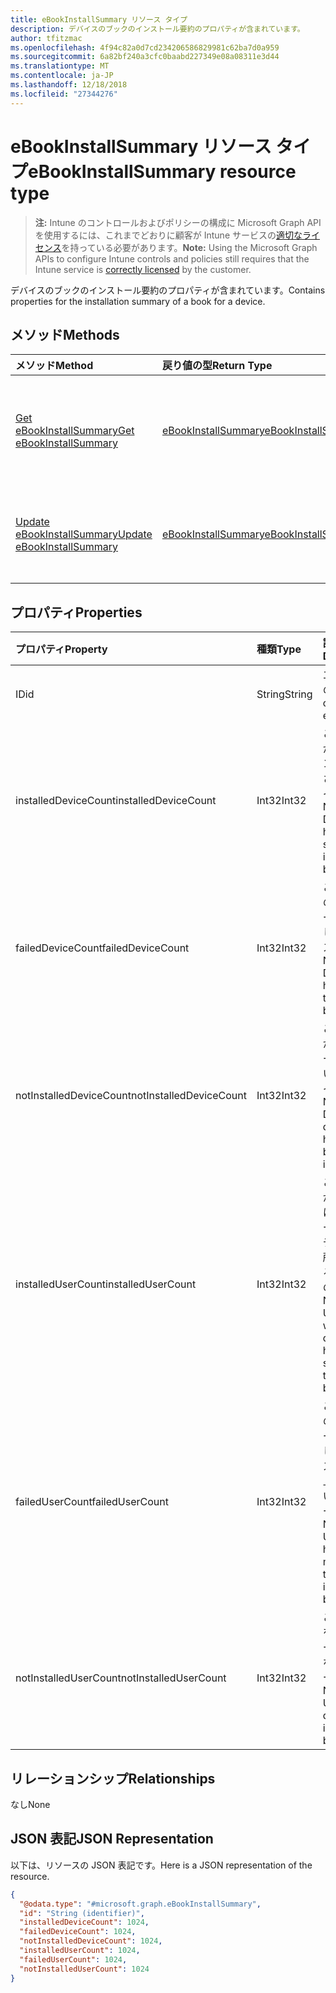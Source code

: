 ```yaml
---
title: eBookInstallSummary リソース タイプ
description: デバイスのブックのインストール要約のプロパティが含まれています。
author: tfitzmac
ms.openlocfilehash: 4f94c82a0d7cd234206586829981c62ba7d0a959
ms.sourcegitcommit: 6a82bf240a3cfc0baabd227349e08a08311e3d44
ms.translationtype: MT
ms.contentlocale: ja-JP
ms.lasthandoff: 12/18/2018
ms.locfileid: "27344276"
---
```

# <a name="ebookinstallsummary-resource-type"></a><span data-ttu-id="40d5a-103">eBookInstallSummary リソース タイプ</span><span class="sxs-lookup"><span data-stu-id="40d5a-103">eBookInstallSummary resource type</span></span>

> <span data-ttu-id="40d5a-104">**注:** Intune のコントロールおよびポリシーの構成に Microsoft Graph API を使用するには、これまでどおりに顧客が Intune サービスの[適切なライセンス](https://go.microsoft.com/fwlink/?linkid=839381)を持っている必要があります。</span><span class="sxs-lookup"><span data-stu-id="40d5a-104">**Note:** Using the Microsoft Graph APIs to configure Intune controls and policies still requires that the Intune service is [correctly licensed](https://go.microsoft.com/fwlink/?linkid=839381) by the customer.</span></span>

<span data-ttu-id="40d5a-105">デバイスのブックのインストール要約のプロパティが含まれています。</span><span class="sxs-lookup"><span data-stu-id="40d5a-105">Contains properties for the installation summary of a book for a device.</span></span>
## <a name="methods"></a><span data-ttu-id="40d5a-106">メソッド</span><span class="sxs-lookup"><span data-stu-id="40d5a-106">Methods</span></span>
|<span data-ttu-id="40d5a-107">メソッド</span><span class="sxs-lookup"><span data-stu-id="40d5a-107">Method</span></span>|<span data-ttu-id="40d5a-108">戻り値の型</span><span class="sxs-lookup"><span data-stu-id="40d5a-108">Return Type</span></span>|<span data-ttu-id="40d5a-109">説明</span><span class="sxs-lookup"><span data-stu-id="40d5a-109">Description</span></span>|
|:---|:---|:---|
|[<span data-ttu-id="40d5a-110">Get eBookInstallSummary</span><span class="sxs-lookup"><span data-stu-id="40d5a-110">Get eBookInstallSummary</span></span>](../api/intune-books-ebookinstallsummary-get.md)|[<span data-ttu-id="40d5a-111">eBookInstallSummary</span><span class="sxs-lookup"><span data-stu-id="40d5a-111">eBookInstallSummary</span></span>](../resources/intune-books-ebookinstallsummary.md)|<span data-ttu-id="40d5a-112">[eBookInstallSummary](../resources/intune-books-ebookinstallsummary.md) オブジェクトのプロパティとリレーションシップを読み取ります。</span><span class="sxs-lookup"><span data-stu-id="40d5a-112">Read properties and relationships of the [eBookInstallSummary](../resources/intune-books-ebookinstallsummary.md) object.</span></span>|
|[<span data-ttu-id="40d5a-113">Update eBookInstallSummary</span><span class="sxs-lookup"><span data-stu-id="40d5a-113">Update eBookInstallSummary</span></span>](../api/intune-books-ebookinstallsummary-update.md)|[<span data-ttu-id="40d5a-114">eBookInstallSummary</span><span class="sxs-lookup"><span data-stu-id="40d5a-114">eBookInstallSummary</span></span>](../resources/intune-books-ebookinstallsummary.md)|<span data-ttu-id="40d5a-115">[eBookInstallSummary](../resources/intune-books-ebookinstallsummary.md) オブジェクトのプロパティを更新します。</span><span class="sxs-lookup"><span data-stu-id="40d5a-115">Update the properties of a [eBookInstallSummary](../resources/intune-books-ebookinstallsummary.md) object.</span></span>|

## <a name="properties"></a><span data-ttu-id="40d5a-116">プロパティ</span><span class="sxs-lookup"><span data-stu-id="40d5a-116">Properties</span></span>
|<span data-ttu-id="40d5a-117">プロパティ</span><span class="sxs-lookup"><span data-stu-id="40d5a-117">Property</span></span>|<span data-ttu-id="40d5a-118">種類</span><span class="sxs-lookup"><span data-stu-id="40d5a-118">Type</span></span>|<span data-ttu-id="40d5a-119">説明</span><span class="sxs-lookup"><span data-stu-id="40d5a-119">Description</span></span>|
|:---|:---|:---|
|<span data-ttu-id="40d5a-120">ID</span><span class="sxs-lookup"><span data-stu-id="40d5a-120">id</span></span>|<span data-ttu-id="40d5a-121">String</span><span class="sxs-lookup"><span data-stu-id="40d5a-121">String</span></span>|<span data-ttu-id="40d5a-122">エンティティのキー。</span><span class="sxs-lookup"><span data-stu-id="40d5a-122">Key of the entity.</span></span>|
|<span data-ttu-id="40d5a-123">installedDeviceCount</span><span class="sxs-lookup"><span data-stu-id="40d5a-123">installedDeviceCount</span></span>|<span data-ttu-id="40d5a-124">Int32</span><span class="sxs-lookup"><span data-stu-id="40d5a-124">Int32</span></span>|<span data-ttu-id="40d5a-125">このブックが正常にインストールされたデバイスの数。</span><span class="sxs-lookup"><span data-stu-id="40d5a-125">Number of Devices that have successfully installed this book.</span></span>|
|<span data-ttu-id="40d5a-126">failedDeviceCount</span><span class="sxs-lookup"><span data-stu-id="40d5a-126">failedDeviceCount</span></span>|<span data-ttu-id="40d5a-127">Int32</span><span class="sxs-lookup"><span data-stu-id="40d5a-127">Int32</span></span>|<span data-ttu-id="40d5a-128">このブックのインストールが失敗したデバイスの数。</span><span class="sxs-lookup"><span data-stu-id="40d5a-128">Number of Devices that have failed to install this book.</span></span>|
|<span data-ttu-id="40d5a-129">notInstalledDeviceCount</span><span class="sxs-lookup"><span data-stu-id="40d5a-129">notInstalledDeviceCount</span></span>|<span data-ttu-id="40d5a-130">Int32</span><span class="sxs-lookup"><span data-stu-id="40d5a-130">Int32</span></span>|<span data-ttu-id="40d5a-131">このブックがインストールされていないデバイスの数。</span><span class="sxs-lookup"><span data-stu-id="40d5a-131">Number of Devices that does not have this book installed.</span></span>|
|<span data-ttu-id="40d5a-132">installedUserCount</span><span class="sxs-lookup"><span data-stu-id="40d5a-132">installedUserCount</span></span>|<span data-ttu-id="40d5a-133">Int32</span><span class="sxs-lookup"><span data-stu-id="40d5a-133">Int32</span></span>|<span data-ttu-id="40d5a-134">このブックがすべて正常にインストールされたデバイスを所有しているユーザーの数。</span><span class="sxs-lookup"><span data-stu-id="40d5a-134">Number of Users whose devices have all succeeded to install this book.</span></span>|
|<span data-ttu-id="40d5a-135">failedUserCount</span><span class="sxs-lookup"><span data-stu-id="40d5a-135">failedUserCount</span></span>|<span data-ttu-id="40d5a-136">Int32</span><span class="sxs-lookup"><span data-stu-id="40d5a-136">Int32</span></span>|<span data-ttu-id="40d5a-137">このブックのインストールが失敗したデバイスを 1 台以上所有しているユーザーの数。</span><span class="sxs-lookup"><span data-stu-id="40d5a-137">Number of Users that have 1 or more device that failed to install this book.</span></span>|
|<span data-ttu-id="40d5a-138">notInstalledUserCount</span><span class="sxs-lookup"><span data-stu-id="40d5a-138">notInstalledUserCount</span></span>|<span data-ttu-id="40d5a-139">Int32</span><span class="sxs-lookup"><span data-stu-id="40d5a-139">Int32</span></span>|<span data-ttu-id="40d5a-140">このブックをインストールしていないユーザーの数。</span><span class="sxs-lookup"><span data-stu-id="40d5a-140">Number of Users that did not install this book.</span></span>|

## <a name="relationships"></a><span data-ttu-id="40d5a-141">リレーションシップ</span><span class="sxs-lookup"><span data-stu-id="40d5a-141">Relationships</span></span>
<span data-ttu-id="40d5a-142">なし</span><span class="sxs-lookup"><span data-stu-id="40d5a-142">None</span></span>
## <a name="json-representation"></a><span data-ttu-id="40d5a-143">JSON 表記</span><span class="sxs-lookup"><span data-stu-id="40d5a-143">JSON Representation</span></span>
<span data-ttu-id="40d5a-144">以下は、リソースの JSON 表記です。</span><span class="sxs-lookup"><span data-stu-id="40d5a-144">Here is a JSON representation of the resource.</span></span>
<!-- {
  "blockType": "resource",
  "keyProperty": "id",
  "@odata.type": "microsoft.graph.eBookInstallSummary"
}
-->
``` json
{
  "@odata.type": "#microsoft.graph.eBookInstallSummary",
  "id": "String (identifier)",
  "installedDeviceCount": 1024,
  "failedDeviceCount": 1024,
  "notInstalledDeviceCount": 1024,
  "installedUserCount": 1024,
  "failedUserCount": 1024,
  "notInstalledUserCount": 1024
}
```



